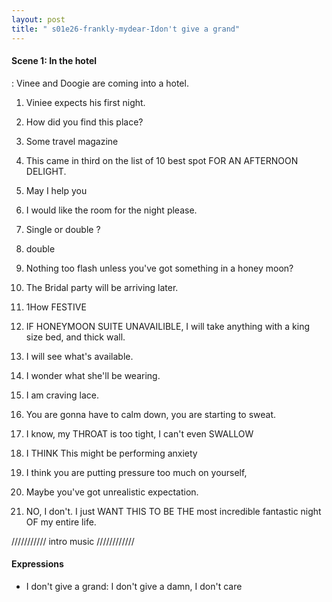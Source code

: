```yaml
---
layout: post
title: " s01e26-frankly-mydear-Idon't give a grand"
---
```


#### Scene 1: In the hotel 
: Vinee and Doogie are coming into a hotel. 

1. Viniee expects his first night. 

2. How did you find this place? 

3. Some travel magazine 

4. This came in third on the list of 10 best spot FOR AN AFTERNOON DELIGHT. 

5. May I help you 

6. I would like the room for the night please. 

7. Single or double ?

8. double 

9. Nothing too flash unless you've got something in a honey moon?  

10. The Bridal party will be arriving later. 

11. 1How FESTIVE 

12. IF HONEYMOON SUITE UNAVAILIBLE, I will take anything with a king size bed, and thick wall. 

13. I will see what's available.

14. I wonder what she'll be wearing. 

15. I am craving lace.

16. You are gonna have to calm down, you are starting to sweat. 

17. I know, my THROAT is too tight, I can't even SWALLOW 

18. I THINK This might be performing anxiety 

19. I think you are putting pressure too much on yourself,  

20. Maybe you've got unrealistic expectation. 

21. NO, I don't. I just WANT THIS TO BE THE most incredible fantastic night OF my entire life. 

/////////// intro music ////////////

#### Expressions
* I don't give a grand: I don't give a damn, I don't care
